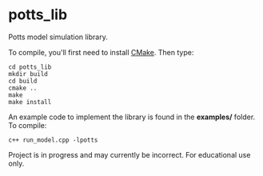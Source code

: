 # potts_lib
Potts model simulation library.

To compile, you'll first need to install [CMake](https://cmake.org).  Then type:

    cd potts_lib
    mkdir build
    cd build
    cmake ..
    make
    make install

An example code to implement the library is found in the **examples/** folder.  To compile:

    c++ run_model.cpp -lpotts

Project is in progress and may currently be incorrect. For educational use only.
